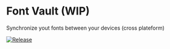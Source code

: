 # Font Vault (WIP)

Synchronize yout fonts between your devices (cross plateform)

[![Release](https://github.com/mlfcnt/font-vault/actions/workflows/main.yml/badge.svg?branch=master)](https://github.com/mlfcnt/font-vault/actions/workflows/main.yml)
